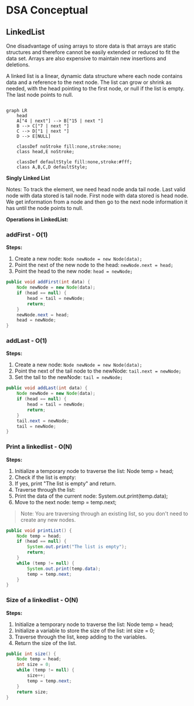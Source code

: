 ﻿# DSA Conceptual

## LinkedList

<p> One disadvantage of using arrays to store data is that arrays are static structures and therefore cannot be easily extended or reduced to fit the
data set. Arrays are also expensive to maintain new insertions and deletions. </p> 

<p> A linked list is a linear, dynamic data structure where each node contains data and a reference to the next node. The list can grow or shrink as needed, with the head pointing to the first node, or null if the list is empty. The last node points to null. </p>

```mermaid

graph LR
    head
    A["4 | next"] --> B["15 | next "]
    B --> C["7 | next "]
    C --> D["1 | next "]
    D --> E[NULL]

    classDef noStroke fill:none,stroke:none;
    class head,E noStroke;
    
    classDef defaultStyle fill:none,stroke:#fff;
    class A,B,C,D defaultStyle;

```

<p> <b> Singly Linked List </b> </p>
Notes: To track the element, we need head node anda tail node. Last valid node with data stored is tail node. First node with data stored is head node. 
We get information from a node and then go to the next node information it has until the node points to null.

**Operations in LinkedList:**

### addFirst - O(1)

**Steps:**
1. Create a new node: `Node newNode = new Node(data);`
2. Point the next of the new node to the head: `newNode.next = head;`
3. Point the head to the new node: `head = newNode;`

``` java
public void addFirst(int data) {
    Node newNode = new Node(data);
    if (head == null) {
        head = tail = newNode;
        return;
    }
    newNode.next = head;
    head = newNode;
}
```
   
### addLast - O(1)

**Steps:**

1. Create a new node: `Node newNode = new Node(data);`
2. Point the next of the tail node to the newNode: `tail.next = newNode;`
3. Set the tail to the newNode: `tail = newNode;`

```java
public void addLast(int data) {
    Node newNode = new Node(data);
    if (head == null) {
        head = tail = newNode;
        return;
    }
    tail.next = newNode;
    tail = newNode;
}
```

### Print a linkedlist - O(N)

**Steps:**

1. Initialize a temporary node to traverse the list: Node temp = head;
2. Check if the list is empty:
3. If yes, print "The list is empty" and return.
4. Traverse through the list:
5. Print the data of the current node: System.out.print(temp.data);
6. Move to the next node: temp = temp.next;

> Note: You are traversing through an existing list, so you don't need to create any new nodes. 


```java
public void printList() {
    Node temp = head;
    if (head == null) {
        System.out.print("The list is empty");
        return;
    }
    while (temp != null) {
        System.out.print(temp.data);
        temp = temp.next;
    }
}
```

### Size of a linkedlist - O(N)

**Steps:**

1. Initialize a temporary node to traverse the list: Node temp = head;
2. Initialize a variable to store the size of the list: int size = 0;
3. Traverse through the list, keep adding to the variables. 
4. Return the size of the list.

```java
public int size() {
    Node temp = head;
    int size = 0;
    while (temp != null) {
        size++;
        temp = temp.next;
    }
    return size;
}
```

